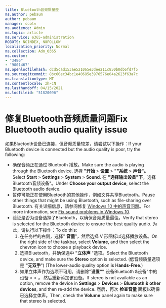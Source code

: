 ```yaml
---
title: Bluetooth音频质量差
ms.author: pebaum
author: pebaum
manager: scotv
ms.audience: Admin
ms.topic: article
ms.service: o365-administration
ROBOTS: NOINDEX, NOFOLLOW
localization_priority: Normal
ms.collection: Adm_O365
ms.custom:
- "3486"
- "9001467"
ms.openlocfilehash: dcd5cad153ae521065e3dee211c850b0db6fd7f5
ms.sourcegitcommit: 8bc60ec34bc1e40685e3976576e04a2623f63a7c
ms.translationtype: MT
ms.contentlocale: zh-CN
ms.lasthandoff: 04/15/2021
ms.locfileid: "51820096"
---
```

# <a name="fix-bluetooth-audio-quality-issue"></a><span data-ttu-id="ec75e-102">修复Bluetooth音频质量问题</span><span class="sxs-lookup"><span data-stu-id="ec75e-102">Fix Bluetooth audio quality issue</span></span>

<span data-ttu-id="ec75e-103">如果Bluetooth设备已连接，但音频质量较差，请尝试以下操作：</span><span class="sxs-lookup"><span data-stu-id="ec75e-103">If your Bluetooth device is connected but the audio quality is poor, try the following:</span></span>

- <span data-ttu-id="ec75e-104">确保音频正在通过 Bluetooth 播放。</span><span class="sxs-lookup"><span data-stu-id="ec75e-104">Make sure the audio is playing through the Bluetooth device.</span></span> <span data-ttu-id="ec75e-105">选择 **"开始**  >  **设置**  >  **""系统**  >  **声音"。**</span><span class="sxs-lookup"><span data-stu-id="ec75e-105">Select **Start** > **Settings** > **System** > **Sound**.</span></span> <span data-ttu-id="ec75e-106">在 **"选择输出设备"下**，选择Bluetooth音频设备"。</span><span class="sxs-lookup"><span data-stu-id="ec75e-106">Under **Choose your output device**, select the Bluetooth audio device.</span></span>
- <span data-ttu-id="ec75e-107">暂停可能正在使用Bluetooth的其他操作，例如文件共享Bluetooth。</span><span class="sxs-lookup"><span data-stu-id="ec75e-107">Pause other things that might be using Bluetooth, such as file-sharing over Bluetooth.</span></span> <span data-ttu-id="ec75e-108">有关详细信息，请参阅修复 [Windows 10 中的声音问题](https://support.microsoft.com/help/4520288/windows-10-fix-sound-problems)。</span><span class="sxs-lookup"><span data-stu-id="ec75e-108">For more information, see [Fix sound problems in Windows 10](https://support.microsoft.com/help/4520288/windows-10-fix-sound-problems).</span></span>
- <span data-ttu-id="ec75e-109">验证是否为设备选择了Bluetooth，以确保音频质量最佳。</span><span class="sxs-lookup"><span data-stu-id="ec75e-109">Verify that stereo is selected for the Bluetooth device to ensure the best quality audio.</span></span> <span data-ttu-id="ec75e-110">为此，请执行以下操作：</span><span class="sxs-lookup"><span data-stu-id="ec75e-110">To do this:</span></span> 
    1. <span data-ttu-id="ec75e-111">在任务栏的右侧，选择" **音量**"，然后选择 V 形图标以选择播放设备。</span><span class="sxs-lookup"><span data-stu-id="ec75e-111">On the right side of the taskbar, select **Volume**, and then select the chevron icon to choose a playback device.</span></span>
    2. <span data-ttu-id="ec75e-112">选择Bluetooth，并确保选中 **"立体声** "选项。</span><span class="sxs-lookup"><span data-stu-id="ec75e-112">Select the Bluetooth device, and make sure the **Stereo** option is selected.</span></span> <span data-ttu-id="ec75e-113"> (低音频质量选项是 **"无双手**") </span><span class="sxs-lookup"><span data-stu-id="ec75e-113">(The lower-audio quality option is **Hands-Free**.)</span></span>
    3. <span data-ttu-id="ec75e-114">如果立体声作为选项不可用，请删除"**设置""** 设备Bluetooth &设备"中的设备  >    >  **，** 然后重新添加该设备。</span><span class="sxs-lookup"><span data-stu-id="ec75e-114">If stereo is not available as an option, remove the device in **Settings** > **Devices** > **Bluetooth & other devices**, and then re-add the device.</span></span> <span data-ttu-id="ec75e-115">然后，再次 **检查音量** 面板以确保已选择立体声。</span><span class="sxs-lookup"><span data-stu-id="ec75e-115">Then, check the **Volume** panel again to make sure that stereo is selected.</span></span>

